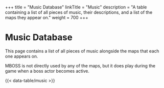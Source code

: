 +++
title = "Music Database"
linkTitle = "Music"
description = "A table containing a list of all pieces of music, their descriptions, and a list of the maps they appear on."
weight = 700
+++

# Music Database

This page contains a list of all pieces of music alongside the maps that each one appears on.

MBOSS is not directly used by any of the maps, but it does play during the game when a boss actor becomes active.

{{< data-table/music >}}
